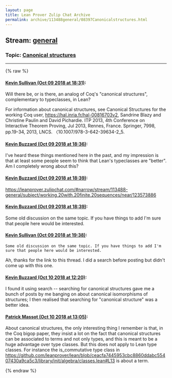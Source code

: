 ```yaml
---
layout: page
title: Lean Prover Zulip Chat Archive 
permalink: archive/113488general/08397Canonicalstructures.html
---
```


## Stream: [general](index.html)
### Topic: [Canonical structures](08397Canonicalstructures.html)

---


{% raw %}
#### [ Kevin Sullivan (Oct 09 2018 at 18:31)](https://leanprover.zulipchat.com/#narrow/stream/113488-general/topic/Canonical%20structures/near/135481621):
Will there be, or is there, an analog of Coq's "canonical structures", complementary to typeclasses, in Lean? 

For information about canonical structures, see Canonical Structures for the working Coq user, https://hal.inria.fr/hal-00816703v2, Sandrine Blazy and Christine Paulin and David Pichardie. ITP 2013, 4th Conference on Interactive Theorem Proving, Jul 2013, Rennes, France. Springer, 7998, pp.19-34, 2013, LNCS. 〈10.1007/978-3-642-39634-2_5.

#### [ Kevin Buzzard (Oct 09 2018 at 18:36)](https://leanprover.zulipchat.com/#narrow/stream/113488-general/topic/Canonical%20structures/near/135481914):
I've heard these things mentioned here in the past, and my impression is that at least some people seem to think that Lean's typeclasses are "better". Am I completely wrong about this?

#### [ Kevin Buzzard (Oct 09 2018 at 18:39)](https://leanprover.zulipchat.com/#narrow/stream/113488-general/topic/Canonical%20structures/near/135482042):
https://leanprover.zulipchat.com/#narrow/stream/113488-general/subject/working.20with.20finite.20sequences/near/123573886

#### [ Kevin Buzzard (Oct 09 2018 at 18:39)](https://leanprover.zulipchat.com/#narrow/stream/113488-general/topic/Canonical%20structures/near/135482064):
Some old discussion on the same topic. If you have things to add I'm sure that people here would be interested.

#### [ Kevin Sullivan (Oct 09 2018 at 19:38)](https://leanprover.zulipchat.com/#narrow/stream/113488-general/topic/Canonical%20structures/near/135485472):
```quote
Some old discussion on the same topic. If you have things to add I'm sure that people here would be interested.
```
Ah, thanks for the link to this thread. I did a search before posting but didn't come up with this one.

#### [ Kevin Buzzard (Oct 10 2018 at 12:20)](https://leanprover.zulipchat.com/#narrow/stream/113488-general/topic/Canonical%20structures/near/135531826):
I found it using search -- searching for canonical structures gave me a bunch of posts by me banging on about canonical isomorphisms of structures; I then realised that searching for "canonical structure" was a better idea.

#### [ Patrick Massot (Oct 10 2018 at 13:05)](https://leanprover.zulipchat.com/#narrow/stream/113488-general/topic/Canonical%20structures/near/135533733):
About canonical structures, the only interesting thing I remember is that, in the Coq bigop paper, they insist a lot on the fact that canonical structures can be associated to terms and not only types, and this is meant to be a huge advantage over type classes. But this does not apply to Lean type classes. For instance the is_commutative type class in https://github.com/leanprover/lean/blob/ceacfa7445953cbc8860ddabc55407430a9ca5c3/library/init/algebra/classes.lean#L13 is about a term.


{% endraw %}
